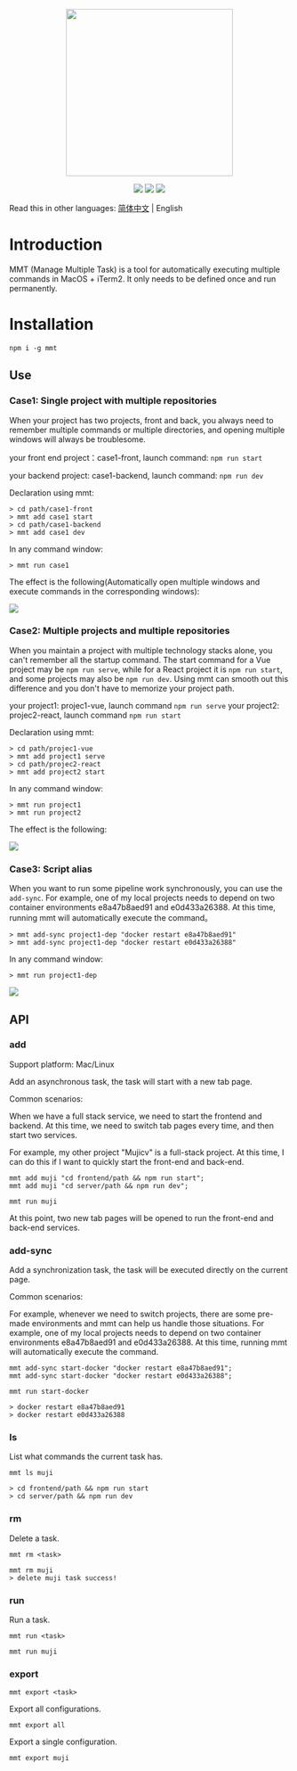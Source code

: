 
<p align="center">
  <img src="./source/mmt-logo.png" width="300" />
</p>

<p align="center">
    <a href="https://npmcharts.com/compare/mmt?minimal=true" rel="nofollow"><img src="https://img.shields.io/npm/dm/mmt.svg" style="max-width:100%;"></a>
    <a href="https://www.npmjs.com/package/mmt" rel="nofollow"><img src="https://img.shields.io/npm/v/mmt.svg" style="max-width:100%;"></a>
    <a href="https://www.npmjs.com/package/mmt" rel="nofollow"><img src="https://img.shields.io/npm/l/mmt.svg?style=flat" style="max-width:100%;"></a>
</p>

Read this in other languages: [简体中文](./README.md) | English

# Introduction

MMT (Manage Multiple Task) is a tool for automatically executing multiple commands in MacOS + iTerm2. It only needs to be defined once and run permanently.


# Installation
```
npm i -g mmt
```
## Use

### Case1: Single project with multiple repositories

When your project has two projects, front and back, you always need to remember multiple commands or multiple directories, and opening multiple windows will always be troublesome.

your front end project：case1-front, launch command: `npm run start`

your backend project: case1-backend, launch command: `npm run dev`

Declaration using mmt:
```
> cd path/case1-front
> mmt add case1 start
> cd path/case1-backend
> mmt add case1 dev
```

In any command window:
```
> mmt run case1
```

The effect is the following(Automatically open multiple windows and execute commands in the corresponding windows):

![](./source/case1.gif)

### Case2: Multiple projects and multiple repositories

When you maintain a project with multiple technology stacks alone, you can't remember all the startup command. The start command for a Vue project may be `npm run serve`, while for a React project it is `npm run start`, and some projects may also be `npm run dev`. Using mmt can smooth out this difference and you don't have to memorize your project path.

your project1: projec1-vue, launch command `npm run serve`
your project2: projec2-react, launch command `npm run start`

Declaration using mmt:
```
> cd path/projec1-vue
> mmt add project1 serve
> cd path/projec2-react
> mmt add project2 start
```

In any command window:
```
> mmt run project1
> mmt run project2
```

The effect is the following:

![](./source/case2.gif)

### Case3: Script alias

When you want to run some pipeline work synchronously, you can use the `add-sync`. For example, one of my local projects needs to depend on two container environments e8a47b8aed91 and e0d433a26388. At this time, running mmt will automatically execute the command。


```
> mmt add-sync project1-dep "docker restart e8a47b8aed91"
> mmt add-sync project1-dep "docker restart e0d433a26388"
```

In any command window:
```
> mmt run project1-dep
```

![](./source/case3.gif)

## API

### add

Support platform: Mac/Linux

Add an asynchronous task, the task will start with a new tab page.

Common scenarios:

When we have a full stack service, we need to start the frontend and backend. At this time, we need to switch tab pages every time, and then start two services.

For example, my other project "Mujicv" is a full-stack project. At this time, I can do this if I want to quickly start the front-end and back-end.
```
mmt add muji "cd frontend/path && npm run start";
mmt add muji "cd server/path && npm run dev";

mmt run muji
```
At this point, two new tab pages will be opened to run the front-end and back-end services.

### add-sync

Add a synchronization task, the task will be executed directly on the current page.

Common scenarios:

For example, whenever we need to switch projects, there are some pre-made environments and mmt can help us handle those situations. For example, one of my local projects needs to depend on two container environments e8a47b8aed91 and e0d433a26388. At this time, running mmt will automatically execute the command.

```
mmt add-sync start-docker "docker restart e8a47b8aed91";
mmt add-sync start-docker "docker restart e0d433a26388";

mmt run start-docker

> docker restart e8a47b8aed91
> docker restart e0d433a26388
```

### ls

List what commands the current task has.

```
mmt ls muji

> cd frontend/path && npm run start
> cd server/path && npm run dev

```

### rm
Delete a task.

`mmt rm <task>`

```
mmt rm muji
> delete muji task success!
```

### run

Run a task.

`mmt run <task>`

```
mmt run muji
```

### export

`mmt export <task>`

Export all configurations.
```
mmt export all
```

Export a single configuration.

```
mmt export muji
```




